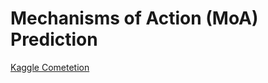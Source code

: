 # Mechanisms of Action (MoA) Prediction

[Kaggle Cometetion](https://www.kaggle.com/c/lish-moa/data)
